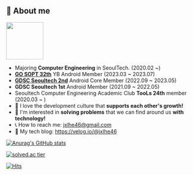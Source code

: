## :seedling: About me 

<img width="100" src="https://github.com/leeeha/leeeha/assets/68090939/4aa09eb2-d0ee-480e-b508-794502c88b33"/> 

- Majoring **Computer Engineering** in SeoulTech. (2020.02 ~) 
- [**GO SOPT 32th**](https://sopt.org/) YB Android Member (2023.03 ~ 2023.07)
- [**GDSC Seoultech 2nd**](https://gdsc-seoultech.github.io/) Android Core Member (2022.09 ~ 2023.05)
- **GDSC Seoultech 1st** Android Member (2021.09 ~ 2022.05)
- Seoultech Computer Engineering Academic Club **TooLs 24th** member (2020.03 ~ )
- 💙 I love the development culture that **supports each other's growth!**
- 🤝 I'm interested in **solving problems** that we can find around us **with technology!**
- 📞 How to reach me: jxlhe46@gmail.com 
- 🐣 My tech blog: https://velog.io/@jxlhe46

[![Anurag's GitHub stats](https://github-readme-stats.vercel.app/api?username=leeeha&theme=flag-india&show_icons=true)](https://github.com/anuraghazra/github-readme-stats) 

[![solved.ac tier](http://mazassumnida.wtf/api/pastel/generate_badge?boj=jxlhe46)](https://solved.ac/jxlhe46)

[![Hits](https://hits.seeyoufarm.com/api/count/incr/badge.svg?url=https%3A%2F%2Fgithub.com%2Fleeeha&count_bg=%23B3D938&title_bg=%23555555&icon=&icon_color=%23E7E7E7&title=hits&edge_flat=false)](https://hits.seeyoufarm.com)

<!-- 

![C++](https://img.shields.io/badge/c++-%2300599C.svg?style=for-the-badge&logo=c%2B%2B&logoColor=white)
![Java](https://img.shields.io/badge/java-%23ED8B00.svg?style=for-the-badge&logo=java&logoColor=white)
![Python](https://img.shields.io/badge/python-3670A0?style=for-the-badge&logo=python&logoColor=ffdd54)

![Kotlin](https://img.shields.io/badge/kotlin-%237F52FF.svg?style=for-the-badge&logo=kotlin&logoColor=white)
![Android](https://img.shields.io/badge/Android-3DDC84?style=for-the-badge&logo=android&logoColor=white)

![HTML5](https://img.shields.io/badge/html5-%23E34F26.svg?style=for-the-badge&logo=html5&logoColor=white)
![CSS3](https://img.shields.io/badge/css3-%231572B6.svg?style=for-the-badge&logo=css3&logoColor=white)
![JavaScript](https://img.shields.io/badge/javascript-%23323330.svg?style=for-the-badge&logo=javascript&logoColor=%23F7DF1E)

![React](https://img.shields.io/badge/react-%2320232a.svg?style=for-the-badge&logo=react&logoColor=%2361DAFB)
![NodeJS](https://img.shields.io/badge/node.js-6DA55F?style=for-the-badge&logo=node.js&logoColor=white)

[![Top Langs](https://github-readme-stats.vercel.app/api/top-langs/?username=leeeha&layout=compact)](https://github.com/anuraghazra/github-readme-stats)

- 2020 Seoultech DDR (Drone, 3D printer, Robot) Camp 총장상
- 2022 GDSC KR Winter Hackathon 최우수상

-->

